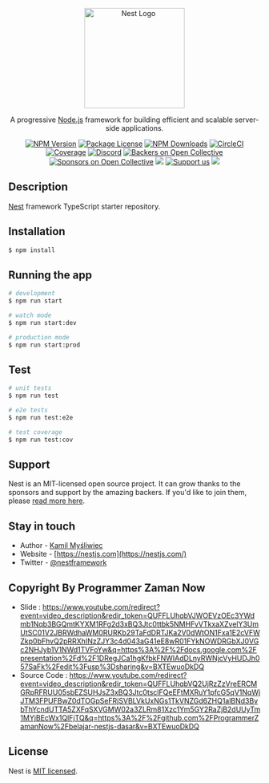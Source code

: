 <p align="center">
  <a href="http://nestjs.com/" target="blank"><img src="https://nestjs.com/img/logo-small.svg" width="200" alt="Nest Logo" /></a>
</p>

[circleci-image]: https://img.shields.io/circleci/build/github/nestjs/nest/master?token=abc123def456
[circleci-url]: https://circleci.com/gh/nestjs/nest

  <p align="center">A progressive <a href="http://nodejs.org" target="_blank">Node.js</a> framework for building efficient and scalable server-side applications.</p>
    <p align="center">
<a href="https://www.npmjs.com/~nestjscore" target="_blank"><img src="https://img.shields.io/npm/v/@nestjs/core.svg" alt="NPM Version" /></a>
<a href="https://www.npmjs.com/~nestjscore" target="_blank"><img src="https://img.shields.io/npm/l/@nestjs/core.svg" alt="Package License" /></a>
<a href="https://www.npmjs.com/~nestjscore" target="_blank"><img src="https://img.shields.io/npm/dm/@nestjs/common.svg" alt="NPM Downloads" /></a>
<a href="https://circleci.com/gh/nestjs/nest" target="_blank"><img src="https://img.shields.io/circleci/build/github/nestjs/nest/master" alt="CircleCI" /></a>
<a href="https://coveralls.io/github/nestjs/nest?branch=master" target="_blank"><img src="https://coveralls.io/repos/github/nestjs/nest/badge.svg?branch=master#9" alt="Coverage" /></a>
<a href="https://discord.gg/G7Qnnhy" target="_blank"><img src="https://img.shields.io/badge/discord-online-brightgreen.svg" alt="Discord"/></a>
<a href="https://opencollective.com/nest#backer" target="_blank"><img src="https://opencollective.com/nest/backers/badge.svg" alt="Backers on Open Collective" /></a>
<a href="https://opencollective.com/nest#sponsor" target="_blank"><img src="https://opencollective.com/nest/sponsors/badge.svg" alt="Sponsors on Open Collective" /></a>
  <a href="https://paypal.me/kamilmysliwiec" target="_blank"><img src="https://img.shields.io/badge/Donate-PayPal-ff3f59.svg"/></a>
    <a href="https://opencollective.com/nest#sponsor"  target="_blank"><img src="https://img.shields.io/badge/Support%20us-Open%20Collective-41B883.svg" alt="Support us"></a>
  <a href="https://twitter.com/nestframework" target="_blank"><img src="https://img.shields.io/twitter/follow/nestframework.svg?style=social&label=Follow"></a>
</p>
  <!--[![Backers on Open Collective](https://opencollective.com/nest/backers/badge.svg)](https://opencollective.com/nest#backer)
  [![Sponsors on Open Collective](https://opencollective.com/nest/sponsors/badge.svg)](https://opencollective.com/nest#sponsor)-->

## Description

[Nest](https://github.com/nestjs/nest) framework TypeScript starter repository.

## Installation

```bash
$ npm install
```

## Running the app

```bash
# development
$ npm run start

# watch mode
$ npm run start:dev

# production mode
$ npm run start:prod
```

## Test

```bash
# unit tests
$ npm run test

# e2e tests
$ npm run test:e2e

# test coverage
$ npm run test:cov
```

## Support

Nest is an MIT-licensed open source project. It can grow thanks to the sponsors and support by the amazing backers. If you'd like to join them, please [read more here](https://docs.nestjs.com/support).

## Stay in touch

- Author - [Kamil Myśliwiec](https://kamilmysliwiec.com)
- Website - [https://nestjs.com](https://nestjs.com/)
- Twitter - [@nestframework](https://twitter.com/nestframework)

## Copyright By Programmer Zaman Now
- Slide : 
https://www.youtube.com/redirect?event=video_description&redir_token=QUFFLUhqbVJWOEVzOEc3YWdmb1Nqb3BGQmtKYXM1RFg2d3xBQ3Jtc0ttbk5NMHFvVTkxaXZvelY3UmUtSC01V2JBRWdhaWM0RURKb29TaFdDRTJKa2V0dWtON1Fxa1E2cVFWZkp0bFhvQ2pRRXhINzZJY3c4d043aG41eE8wR01FYkNOWDRGbXJ0VGc2NHJyb1V1NWd1TVFoYw&q=https%3A%2F%2Fdocs.google.com%2Fpresentation%2Fd%2F1DRegJCa1hgKfbkFNWIAdDLnyRWNjcVyHUDJh057SaFk%2Fedit%3Fusp%3Dsharing&v=BXTEwuoDkDQ
- Source Code : 
https://www.youtube.com/redirect?event=video_description&redir_token=QUFFLUhqbVQ2UjRzZzVreERCMGRpRFRUU05sbEZSUHJsZ3xBQ3Jtc0tsclFQeEFtMXRuY1pfcG5qV1NqWjJTM3FPUFBwZ0dTOGpSeFRjSVBLVkUxNGs1TkVNZGd6ZHQ1alBNd3BvbThYcndUTTA5ZXFqSXVGMW02a3ZLRm81Xzc1Ym5GY2RaZjB2dUUyTm1MYjBEcWx1QlFjTQ&q=https%3A%2F%2Fgithub.com%2FProgrammerZamanNow%2Fbelajar-nestjs-dasar&v=BXTEwuoDkDQ

## License

Nest is [MIT licensed](LICENSE).
